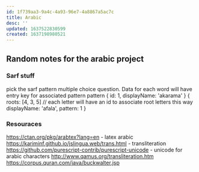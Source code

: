 ```yaml
---
id: 1f739aa3-9a4c-4a93-96e7-4a8867a5ac7c
title: Arabic
desc: ''
updated: 1637522830599
created: 1637198980521
---
```


## Random notes for the arabic project

### Sarf stuff

pick the sarf pattern multiple choice question. Data for each word will have entry key for associated pattern
pattern
{
	id: 1,
	displayName: 'akarama'
}
{
	roots: [4, 3, 5] // each letter will have an id to associate root letters this way
	displayName: 'afala',
	pattern: 1
}


### Resouraces

https://ctan.org/pkg/arabtex?lang=en - latex arabic
https://kariminf.github.io/jslingua.web/trans.html - transliteration
https://github.com/purescript-contrib/purescript-unicode - unicode for arabic characters
http://www.qamus.org/transliteration.htm
https://corpus.quran.com/java/buckwalter.jsp
